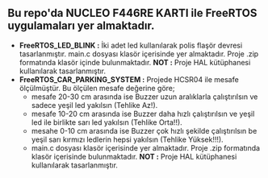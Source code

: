 ## Bu repo'da NUCLEO F446RE KARTI ile FreeRTOS uygulamaları yer almaktadır.

* **FreeRTOS_LED_BLINK :** İki adet led kullanılarak polis flaşör devresi tasarlanmıştır. main.c dosyası klasör içerisinde yer almaktadır. Proje .zip formatında klasör içinde bulunmaktadır. **NOT :** Proje HAL kütüphanesi kullanılarak tasarlanmıştır.
* **FreeRTOS_CAR_PARKING_SYSTEM :** Projede HCSR04 ile mesafe ölçülmüştür. Bu ölçülen mesafe değerine göre;
    * mesafe 20-30 cm arasında ise Buzzer uzun aralıklarla çalıştırılsın ve sadece yeşil led yakılsın (Tehlike Az!).
    * mesafe 10-20 cm arasında ise Buzzer daha hızlı çalıştırılsın ve yeşil led ile birlikte sarı led yakılsın (Tehlike Orta!!).
    * mesahe 0-10 cm arasında ise Buzzer çok hızlı şekilde çalıştırılsın be yeşil sarı kırmızı ledlerin hepsi yakılsın (Tehlike Yüksek!!!).
    * main.c dosyası klasör içerisinde yer almaktadır. Proje .zip formatında klasör içerisinde bulunmaktadır. **NOT :** Proje HAL kütüphanesi kullanılarak tasarlanmıştır.  
